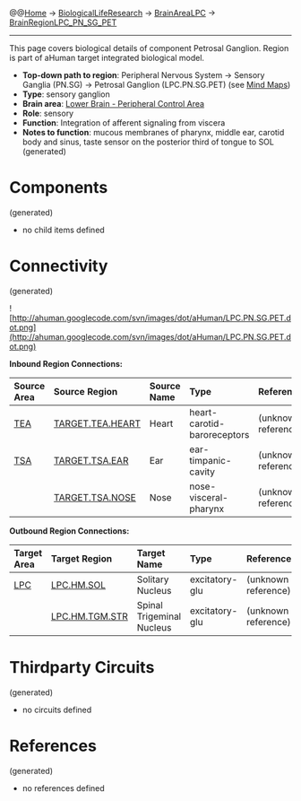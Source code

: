@@[Home](Home.md) -> [BiologicalLifeResearch](BiologicalLifeResearch.md) -> [BrainAreaLPC](BrainAreaLPC.md) -> [BrainRegionLPC\_PN\_SG\_PET](BrainRegionLPC_PN_SG_PET.md)

---


This page covers biological details of component Petrosal Ganglion.
Region is part of aHuman target integrated biological model.

  * **Top-down path to region**: Peripheral Nervous System -> Sensory Ganglia (PN.SG) -> Petrosal Ganglion (LPC.PN.SG.PET) (see [Mind Maps](OverallMindMaps.md))
  * **Type**: sensory ganglion
  * **Brain area**: [Lower Brain - Peripheral Control Area](BrainAreaLPC.md)
  * **Role**: sensory
  * **Function**: Integration of afferent signaling from viscera
  * **Notes to function**: mucous membranes of pharynx, middle ear, carotid body and sinus, taste sensor on the posterior third of tongue to SOL
(generated)
# Components #
(generated)


  * no child items defined

# Connectivity #
(generated)


![http://ahuman.googlecode.com/svn/images/dot/aHuman/LPC.PN.SG.PET.dot.png](http://ahuman.googlecode.com/svn/images/dot/aHuman/LPC.PN.SG.PET.dot.png)

**Inbound Region Connections:**

| **Source Area** | **Source Region** | **Source Name** | **Type** | **Reference** |
|:----------------|:------------------|:----------------|:---------|:--------------|
| [TEA](BrainAreaTEA.md) | [TARGET.TEA.HEART](BrainRegionTARGET_TEA_HEART.md) | Heart           | heart-carotid-baroreceptors | (unknown reference) |
| [TSA](BrainAreaTSA.md) | [TARGET.TSA.EAR](BrainRegionTARGET_TSA_EAR.md) | Ear             | ear-timpanic-cavity | (unknown reference) |
|                 | [TARGET.TSA.NOSE](BrainRegionTARGET_TSA_NOSE.md) | Nose            | nose-visceral-pharynx | (unknown reference) |

**Outbound Region Connections:**

| **Target Area** | **Target Region** | **Target Name** | **Type** | **Reference** |
|:----------------|:------------------|:----------------|:---------|:--------------|
| [LPC](BrainAreaLPC.md) | [LPC.HM.SOL](BrainRegionLPC_HM_SOL.md) | Solitary Nucleus | excitatory-glu | (unknown reference) |
|                 | [LPC.HM.TGM.STR](BrainRegionLPC_HM_TGM_STR.md) | Spinal Trigeminal Nucleus | excitatory-glu | (unknown reference) |

# Thirdparty Circuits #
(generated)

  * no circuits defined

# References #
(generated)

  * no references defined
